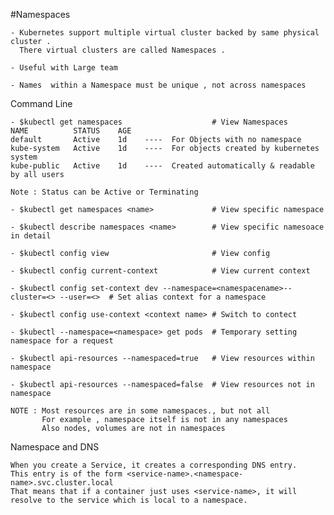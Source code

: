 #Namespaces 

    - Kubernetes support multiple virtual cluster backed by same physical cluster .
      There virtual clusters are called Namespaces .

    - Useful with Large team 
    
    - Names  within a Namespace must be unique , not across namespaces 
    
Command Line 

    - $kubectl get namespaces                    # View Namespaces
    NAME          STATUS    AGE
    default       Active    1d    ----  For Objects with no namespace
    kube-system   Active    1d    ----  For objects created by kubernetes system
    kube-public   Active    1d    ----  Created automatically & readable by all users
    
    Note : Status can be Active or Terminating 
    
    - $kubectl get namespaces <name>             # View specific namespace
    
    - $kubectl describe namespaces <name>        # View specific namesoace in detail
    
    - $kubectl config view                       # View config 
     
    - $kubectl config current-context            # View current context
    
    - $kubectl config set-context dev --namespace=<namespacename>--cluster=<> --user=<>  # Set alias context for a namespace
    
    - $kubectl config use-context <context name> # Switch to contect 

    - $kubectl --namespace=<namespace> get pods  # Temporary setting namespace for a request
    
    - $kubectl api-resources --namespaced=true   # View resources within namespace
    
    - $kubectl api-resources --namespaced=false  # View resources not in namespace
    
    NOTE : Most resources are in some namespaces., but not all 
           For example , namespace itself is not in any namespaces
           Also nodes, volumes are not in namespaces
           
Namespace and DNS 

    When you create a Service, it creates a corresponding DNS entry.
    This entry is of the form <service-name>.<namespace-name>.svc.cluster.local
    That means that if a container just uses <service-name>, it will resolve to the service which is local to a namespace. 
    
    
